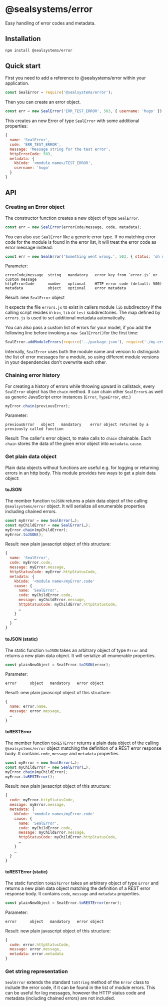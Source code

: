 # @sealsystems/error


Easy handling of error codes and metadata.

## Installation

```bash
npm install @sealsystems/error
```

## Quick start

First you need to add a reference to @sealsystems/error within your application.

```javascript
const SealError = require('@sealsystems/error');
```

Then you can create an error object.

```javascript
const err = new SealError('ERR_TEST_ERROR', 503, { username: 'hugo' });
```

This creates an new Error of type `SealError` with some additional properties:

```javascript
{
  name: 'SealError',
  code: 'ERR_TEST_ERROR',
  message: 'Message string for the test error',
  httpErrorCode: 503,
  metadata: {
    kbCode: '<module name>/TEST_ERROR',
    username: 'hugo'
  }
}
```

## API

### Creating an Error object

The constructor function creates a new object of type `SealError`.

```javascript
const err = new SealError(errorCode/message, code, metadata);
```

You can also use `SealError` like a generic error type. If no matching error code for the module is found in the error list, it will treat the error code as error message instead:

```javascript
const err = new SealError('Something went wrong.', 503, { status: 'oh no!' });
```

Parameter:
```
errorCode/message  string   mandatory   error key from `error.js` or custom message
httpErrorCode      number   optional    HTTP error code (default: 500)
metadata           object   optional    error metadata
```

Result: new `SealError` object

It expects the file `errors.js` to exist in callers module `lib` subdirectory if the calling script resides in `bin`, `lib` or `test` subdirectories. The map defined by `errors.js` is used to set additional metadata automatically.

You can also pass a custom list of errors for your model, if you add the following line before invoking a `new SealError()`for the first time:

```javascript
SealError.addModuleErrors(require('../package.json'), require('./my-error-list.js'));
```

Internally, `SealError` uses both the module name and version to distinguish the list of error messages for a module, so using different module versions in your dependencies don't overwrite each other.

### Chaining error history

For creating a history of errors while throwing upward in callstack, every `SealError` object has the `chain` method. It can chain other `SealError`s as well as generic JavaScript error instances (`Error`, `TypeError`, etc.)

```javascript
myError.chain(previousError);
```

Parameter:
```
previousError   object   mandatory    error object returned by a previously called function
```

Result: The caller's error object, to make calls to `chain` chainable. Each `chain` stores the data of the given error object into `metadata.cause`.


### Get plain data object

Plain data objects without functions are useful e.g. for logging or returning errors in an http body. This module provides two ways to get a plain data object:

#### toJSON

The member function `toJSON` returns a plain data object of the calling `@sealsystems/error` object. It will serialize all enumerable properties including chained errors.

```javascript
const myError = new SealError(…);
const myChildError = new SealError(…);
myError.chain(myChildError);
myError.toJSON();
```

Result: new plain javascript object of this structure:

```javascript
{
  name: 'SealError',
  code: myError.code,
  message: myError.message,
  httpStatusCode: myError.httpStatusCode,
  metadata: {
    kbCode: '<module name>/myError.code'
    cause: {
      name: 'SealError',
      code: myChildError.code,
      message: myChildError.message,
      httpStatusCode: myChildError.httpStatusCode,
      …
    }
    …
  }
}
```

#### toJSON (static)

The static function `toJSON` takes an arbitrary object of type `Error` and returns a new plain data object. It will serialize all enumerable properties.

```javascript
const plainNewObject = SealError.toJSON(error);
```

Parameter:
```
error      object   mandatory   error object
```

Result: new plain javascript object of this structure:

```javascript
{
  name: error.name,
  message: error.message,
  …
}
```

#### toRESTError

The member function `toRESTError` returns a plain data object of the calling `@sealsystems/error` object matching the definition of a REST error response body.
It contains `code`, `message` and `metadata` properties.

```javascript
const myError = new SealError(…);
const myChildError = new SealError(…);
myError.chain(myChildError);
myError.toRESTError();
```

Result: new plain javascript object of this structure:

```javascript
{
  code: myError.httpStatusCode,
  message: myError.message,
  metadata: {
    kbCode: '<module name>/myError.code'
    cause: {
      name: 'SealError',
      code: myChildError.code,
      message: myChildError.message,
      httpStatusCode: myChildError.httpStatusCode,
      …
    }
    …
  }
}
```

#### toRESTError (static)

The static function `toRESTError` takes an arbitrary object of type `Error` and returns a new plain data object matching the definition of a REST error response body.
It contains `code`, `message` and `metadata` properties.

```javascript
const plainNewObject = SealError.toRESTError(error);
```

Parameter:
```
error      object   mandatory   error object
```

Result: new plain javascript object of this structure:

```javascript
{
  code: error.httpStatusCode,
  message: error.message,
  metadata: error.metadata
}
```

### Get string representation

`SealError` extends the standard `toString` method of the `Error` class to include the error code, if it can be found in the list of module errors.
This can be useful for log messages, however the HTTP status code and metadata (including chained errors) are not included.
